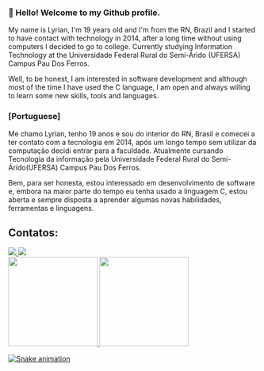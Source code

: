 
### 👋 Hello! Welcome to my Github profile.
<p>
My name is Lyrian, I'm 19 years old and I'm from the RN, Brazil and I started to have contact with technology in 2014, after a long time without using computers I decided to go to college.
Currently studying Information Technology at the Universidade Federal Rural do Semi-Árido (UFERSA) Campus Pau Dos Ferros.

Well, to be honest, I am interested in software development and although most of the time I have used the C language, I am open and always willing to learn some new skills, tools and languages.
<p>

<p>

  
   ### [Portuguese]
Me chamo Lyrian, tenho 19 anos e sou do interior do RN, Brasil e comecei a ter contato com a tecnologia em 2014, após um longo tempo sem utilizar da computação decidi entrar para a faculdade.
Atualmente cursando Tecnologia da informação pela Universidade Federal Rural do Semi-Árido(UFERSA) Campus Pau Dos Ferros.

Bem, para ser honesta, estou interessado em desenvolvimento de software e, embora na maior parte do tempo eu tenha usado a linguagem C, estou aberta e sempre disposta a aprender algumas novas habilidades, ferramentas e linguagens.

## Contatos:
<div>
<a href="https://instagram.com/lyrian_" target="_blank">
<img loading="lazy" src="https://img.shields.io/badge/-Instagram-%23E4405F?style=for-the-badge&logo=instagram&logoColor=white" target="_blank">
</a>
<a href = "mailto:lyrif019@gmail.com"><img loading="lazy" src="https://img.shields.io/badge/Gmail-D14836?style=for-the-badge&logo=gmail&logoColor=white" target="_blank"></a>
<div>

<div>
<a href="https://github.com/Mrlyriff">
<img loading="lazy" height="180em" src="https://github-readme-stats.vercel.app/api/top-langs/?Mrlyriff&layout=compact&langs_count=7&theme=dracula"/>
<img loading="lazy" height="180em" src="https://github-readme-stats.vercel.app/api?Mrlyriff&show_icons=true&theme=dracula&include_all_commits=true&count_private=true"/>
</div>
  
![Snake animation](https://github.com/Mrlyriff/Mrlyriff/blob/output/github-contribution-grid-snake.svg)
  
<!--
**Mrlyriff/Mrlyriff** is a ✨ _special_ ✨ repository because its `README.md` (this file) appears on your GitHub profile.

Here are some ideas to get you started:

- 🔭 I’m currently working on ...
- 🌱 I’m currently learning ...
- 👯 I’m looking to collaborate on ...
- 🤔 I’m looking for help with ...
- 💬 Ask me about ...
- 📫 How to reach me: ...
- 😄 Pronouns: ...
- ⚡ Fun fact: ...
-->
